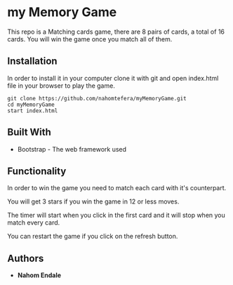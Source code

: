 # my Memory Game

This repo is a Matching cards game, there are 8 pairs of cards, a total of 16 cards. You will win the game once you match all of them.

## Installation

In order to install it in your computer clone it with git and open index.html file in your browser to play the game.

```
git clone https://github.com/nahomtefera/myMemoryGame.git
cd myMemoryGame
start index.html
```

## Built With

* Bootstrap - The web framework used

## Functionality

In order to win the game you need to match each card with it's counterpart. 

You will get 3 stars if you win the game in 12 or less moves.

The timer will start when you click in the first card and it will stop when you match every card.

You can restart the game if you click on the refresh button.

## Authors

* **Nahom Endale** 
